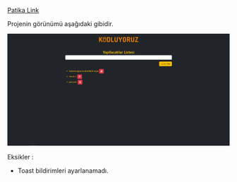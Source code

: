 [Patika Link](https://app.patika.dev/kajinski)

Projenin görünümü aşağıdaki gibidir.

![](%C4%B0MG/Ekran%20g%C3%B6r%C3%BCnt%C3%BCs%C3%BC%202023-01-04%20203540.png)



Eksikler : 
-  Toast bildirimleri ayarlanamadı.

